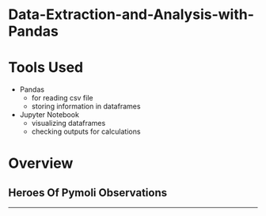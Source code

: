 # Data-Extraction-and-Analysis-with-Pandas

# Tools Used
* Pandas 
    * for reading csv file
    * storing information in dataframes
* Jupyter Notebook
    * visualizing dataframes
    * checking outputs for calculations
    
    
# Overview
## Heroes Of Pymoli Observations

----- 
